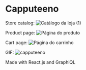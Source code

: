 # Capputeeno

Store catalog:
![Catálogo da loja (1)](https://github.com/LucasBecker19/Capputeeno/assets/54909512/c7aeb910-76e2-47eb-9aa3-808790214e30)

Product page:
![Página do produto](https://github.com/LucasBecker19/Capputeeno/assets/54909512/7e5bc8f4-d271-4a2a-a641-457616f52abb)

Cart page:
![Página do carrinho](https://github.com/LucasBecker19/Capputeeno/assets/54909512/4e90017a-e873-4393-b960-22de8b272829)

GIF:
![capputeeno](https://github.com/LucasBecker19/Capputeeno/assets/54909512/0c5b97ce-f57d-489a-9de4-e7796b676e9e)

Made with React.js and GraphiQL
